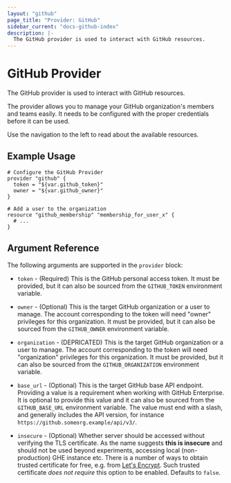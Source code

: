 ```yaml
---
layout: "github"
page_title: "Provider: GitHub"
sidebar_current: "docs-github-index"
description: |-
  The GitHub provider is used to interact with GitHub resources.
---
```


# GitHub Provider

The GitHub provider is used to interact with GitHub resources.

The provider allows you to manage your GitHub organization's members and teams easily.
It needs to be configured with the proper credentials before it can be used.

Use the navigation to the left to read about the available resources.

## Example Usage

```hcl
# Configure the GitHub Provider
provider "github" {
  token = "${var.github_token}"
  owner = "${var.github_owner}"
}

# Add a user to the organization
resource "github_membership" "membership_for_user_x" {
  # ...
}
```

## Argument Reference

The following arguments are supported in the `provider` block:

* `token` - (Required) This is the GitHub personal access token. It must be provided, but
  it can also be sourced from the `GITHUB_TOKEN` environment variable.

* `owner` - (Optional) This is the target GitHub organization or a user to manage. The account
  corresponding to the token will need "owner" privileges for this organization. It must be provided, but
  it can also be sourced from the `GITHUB_OWNER` environment variable.

* `organization` - (DEPRICATED) This is the target GitHub organization or a user to manage. The account
  corresponding to the token will need "organization" privileges for this organization. It must be provided, but
  it can also be sourced from the `GITHUB_ORGANIZATION` environment variable.

* `base_url` - (Optional) This is the target GitHub base API endpoint. Providing a value is a
  requirement when working with GitHub Enterprise.  It is optional to provide this value and
  it can also be sourced from the `GITHUB_BASE_URL` environment variable.  The value must end with a slash,
  and generally includes the API version, for instance `https://github.someorg.example/api/v3/`.

* `insecure` - (Optional) Whether server should be accessed without verifying the TLS certificate.
  As the name suggests **this is insecure** and should not be used beyond experiments,
  accessing local (non-production) GHE instance etc.
  There is a number of ways to obtain trusted certificate for free, e.g. from [Let's Encrypt](https://letsencrypt.org/).
  Such trusted certificate *does not require* this option to be enabled.
  Defaults to `false`.

